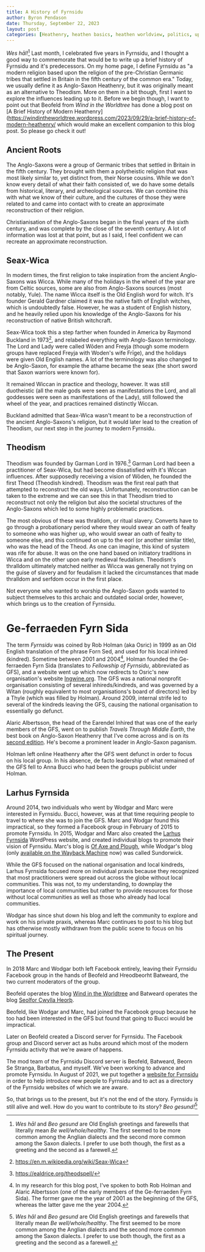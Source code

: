 ```yaml
---
title: A History of Fyrnsidu
author: Byron Pendason
date: Thursday, September 22, 2023
layout: post
categories: [Heathenry, heathen basics, heathen worldview, politics, updates]
---
```


*Wes hāl!*[^1] Last month, I celebrated five years in Fyrnsidu, and I thought a good way to commemorate that would be to write up a brief history of Fyrnsidu and it's predecessors. On my home page, I define Fyrnsidu as "a modern religion based upon the religion of the pre-Christian Germanic tribes that settled in Britain in the fifth century of the common era." Today, we usually define it as Anglo-Saxon Heathenry, but it was originally meant as an alternative to Theodism. More on them in a bit though, first I want to explore the influences leading up to it. Before we begin though, I want to point out that Beofeld from *Wind in the Worldtree* has done a blog post on [A Brief History of Modern Heathenry](https://windintheworldtree.wordpress.com/2023/09/29/a-brief-history-of-modern-heathenry/ which would make an excellent companion to this blog post. So please go check it out!

## Ancient Roots

The Anglo-Saxons were a group of Germanic tribes that settled in Britain in the fifth century. They brought with them a polytheistic religion that was most likely similar to, yet distinct from, their Norse cousins. While we don't know every detail of what their faith consisted of, we do have some details from historical, literary, and archeological sources. We can combine this with what we know of their culture, and the cultures of those they were related to and came into contact with to create an approximate reconstruction of their religion.

Christianisation of the Anglo-Saxons began in the final years of the sixth century, and was complete by the close of the seventh century. A lot of information was lost at that point, but as I said, I feel confident we can recreate an approximate reconstruction.

## Seax-Wica

In modern times, the first religion to take inspiration from the ancient Anglo-Saxons was Wicca. While many of the holidays in the wheel of the year are from Celtic sources, some are also from Anglo-Saxons sources (most notably, Yule). The name Wicca itself is the Old English word for witch. It's founder Gerald Gardner claimed it was the native faith of English witches, which is undoubtedly false. However, he was a student of English history, and he heavily relied upon his knowledge of the Anglo-Saxons for his reconstruction of native British witchcraft.

Seax-Wica took this a step farther when founded in America by Raymond Buckland in 1973[^2], and relabeled everything with Anglo-Saxon terminology. The Lord and Lady were called Wōden and Freyja (though some modern groups have replaced Freyja with Woden's wife Frīge), and the holidays were given Old English names. A lot of the terminology was also changed to be Anglo-Saxon, for example the athame became the seax (the short sword that Saxon warriors were known for).

It remained Wiccan in practice and theology, however. It was still duotheistic (all the male gods were seen as manifestations the Lord, and all goddesses were seen as manifestations of the Lady), still followed the wheel of the year, and practices remained distinctly Wiccan. 

Buckland admitted that Seax-Wica wasn't meant to be a reconstruction of the ancient Anglo-Saxons's religion,  but it would later lead to the creation of Theodism, our next step in the journey to modern Fyrnsidu.

## Theodism

Theodism was founded by Garman Lord in 1976.[^3] Garman Lord had been a practitioner of Seax-Wica, but had become dissatisfied with it's Wiccan influences. After supposedly receiving a vision of Wōden, he founded the first Theod (Theodish kindred). Theodism was the first real path that attempted to reconstruct the old ways. Unfortunately, reconstruction can be taken to the extreme and we can see this in that Theodism tried to reconstruct not only the religion but also the societal structures of the Anglo-Saxons which led to some highly problematic practices.

The most obvious of these was thralldom, or ritual slavery. Converts have to go through a probationary period where they would swear an oath of fealty to someone who was higher up, who would swear an oath of fealty to someone else, and this continued on up to the eorl (or another similar title), who was the head of the Theod. As one can imagine, this kind of system was rife for abuse. It was on the one hand based on initiatory traditions in Wicca and on the other upon early medieval feudalism. Theodism's thralldom ultimately matched neither as Wicca was generally not trying on the guise of slavery and for feudalism it lacked the circumstances that made thralldom and serfdom occur in the first place.

Not everyone who wanted to worship the Anglo-Saxon gods wanted to subject themselves to this archaic and outdated social order, however, which brings us to the creation of Fyrnsidu.

# Ge-ferraeden Fyrn Sida

The term *Fyrnsidu* was coined by Rob Holman (aka Osric) in 1999 as an Old English translation of the phrase Forn Sed, and used for his local inhired (kindred). Sometime between 2001 and 2004[^4], Holman founded the Ge-ferraeden Fyrn Sida (translates to *Fellowship of Fyrnsidu*, abbreviated as GFS), and a website went up which now redirects to Osric's new organisation's website [Ingwine.org](https://ingwine.org). The GFS was a national nonprofit organisation consisting of several inhireds/kindreds, and was governed by a Witan (roughly equivalent to most organisations's board of directors) led by a Thyle (which was filled by Holman).  Around 2009, internal strife led to several of the kindreds leaving the GFS, causing the national organisation to essentially go defunct.

Alaric Albertsson, the head of the Earendel Inhired that was one of the early members of the GFS, went on to publish *Travels Through Middle Earth*, the best book on Anglo-Saxon Heathenry that I've come across and is on its [second edition](https://www.crossedcrowbooks.com/shop-crossed-crow-books/p/travels-through-middle-earth-the-path-of-a-saxon-pagan). He's become a prominent leader in Anglo-Saxon paganism.

Holman left online Heathenry after the GFS went defunct in order to focus on his local group. In his absence, de facto leadership of what remained of the GFS fell to Anna Bucci who had been the groups publicist under Holman.

## Larhus Fyrnsida

Around 2014, two individuals who went by Wodgar and Marc were interested in Fyrnsidu. Bucci, however, was at that time requiring people to travel to where she was to join the GFS. Marc and Wodgar found this impractical, so they formed a Facebook group in February of 2015 to promote Fyrnsidu. In 2015, Wodgar and Marc also created the [Larhus Fyrnsida](https://larhusfyrnsida.com/) WordPress website, and created individual blogs to promote their vision of Fyrnsidu. Marc's blog is [Of Axe and Plough](https://axeandplough.com/), while Wodgar's blog (only [available on the Wayback Machine](https://web.archive.org/web/20210416072226/https://sundorwic.wordpress.com/) now) was called Sundorwick.

While the GFS focused on the national organisation and local kindreds, Larhus Fyrnsida focused more on individual praxis because they recognized that most practitioners were spread out across the globe without local communities. This was not, to my understanding, to downplay the importance of local communities but rather to provide resources for those without local communities as well as those who already had local communities.

Wodgar has since shut down his blog and left the community to explore and work on his private praxis, whereas Marc continues to post to his blog but has otherwise mostly withdrawn from the public scene to focus on his spiritual journey.

## The Present

In 2018 Marc and Wodgar both left Facebook entirely, leaving their Fyrnsidu Facebook group in the hands of Beofeld and Hreodbeorht Batweard, the two current moderators of the group.

Beofeld operates the blog [Wind in the Worldtree](windintheworldtree.wordpress.com/) and Batweard operates the blog [Seolfor Cwylla Heorþ](https://seolforcwyllaheorth.wordpress.com/).

Beofeld, like Wodgar and Marc, had joined the Facebook group because he too had been interested in the GFS but found that going to Bucci would be impractical. 

Later on Beofeld created a Discord server for Fyrnsidu. The Facebook group and Discord server act as hubs around which most of the modern Fyrnsidu activity that we're aware of happens.

The mod team of the Fyrnsidu Discord server is Beofeld, Batweard, Beorn Se Stranga, Barbatus, and myself. We've been working to advance and promote Fyrnsidu. In August of 2021, we put together a [website for Fyrnsidu](https://furnsidu.faith) in order to help introduce new people to Fyrnsidu and to act as a directory of the Fyrnsidu websites of which we are aware.

So, that brings us to the present, but it's not the end of the story. Fyrnsidu is still alive and well. How do you want to contribute to its story? *Beo gesund!*[^1]

[^1]: *Wes hāl* and *Beo gesund* are Old English greetings and farewells that literally mean *Be well/whole/healthy*. The first seemed to be more common among the Anglian dialects and the second more common among the Saxon dialects. I prefer to use both though, the first as a greeting and the second as a farewell.

[^2]: https://en.m.wikipedia.org/wiki/Seax-Wica

[^3]: https://ealdrice.org/theodspell/

[^4]: In my research for this blog post, I've spoken to both Rob Holman and Alaric Albertsson (one of the early members of the Ge-ferraeden Fyrn Sida). The former gave me the year of 2001 as the beginning of the GFS, whereas the latter gave me the year 2004.
